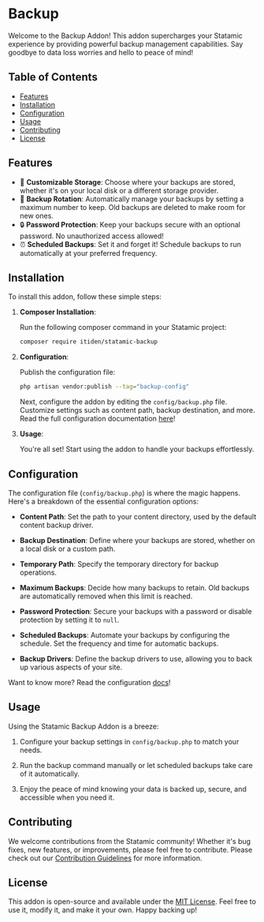# Backup

Welcome to the Backup Addon! This addon supercharges your Statamic experience by providing powerful backup management capabilities. Say goodbye to data loss worries and hello to peace of mind!

## Table of Contents

- [Features](#features)
- [Installation](#installation)
- [Configuration](#configuration)
- [Usage](#usage)
- [Contributing](#contributing)
- [License](#license)

## Features

- 📂 **Customizable Storage**: Choose where your backups are stored, whether it's on your local disk or a different storage provider.
- 🔄 **Backup Rotation**: Automatically manage your backups by setting a maximum number to keep. Old backups are deleted to make room for new ones.
- 🔒 **Password Protection**: Keep your backups secure with an optional password. No unauthorized access allowed!
- ⏰ **Scheduled Backups**: Set it and forget it! Schedule backups to run automatically at your preferred frequency.

## Installation

To install this addon, follow these simple steps:

1. **Composer Installation**:

   Run the following composer command in your Statamic project:

   ```bash
   composer require itiden/statamic-backup
   ```

2. **Configuration**:

   Publish the configuration file:

   ```sh
   php artisan vendor:publish --tag="backup-config"
   ```

   Next, configure the addon by editing the `config/backup.php` file. Customize settings such as content path, backup destination, and more. Read the full configuration documentation [here](docs/configuration.md)!

3. **Usage**:

   You're all set! Start using the addon to handle your backups effortlessly.

## Configuration

The configuration file (`config/backup.php`) is where the magic happens. Here's a breakdown of the essential configuration options:

- **Content Path**: Set the path to your content directory, used by the default content backup driver.

- **Backup Destination**: Define where your backups are stored, whether on a local disk or a custom path.

- **Temporary Path**: Specify the temporary directory for backup operations.

- **Maximum Backups**: Decide how many backups to retain. Old backups are automatically removed when this limit is reached.

- **Password Protection**: Secure your backups with a password or disable protection by setting it to `null`.

- **Scheduled Backups**: Automate your backups by configuring the schedule. Set the frequency and time for automatic backups.

- **Backup Drivers**: Define the backup drivers to use, allowing you to back up various aspects of your site.

Want to know more? Read the configuration [docs](docs/configuration.md)!

## Usage

Using the Statamic Backup Addon is a breeze:

1. Configure your backup settings in `config/backup.php` to match your needs.

2. Run the backup command manually or let scheduled backups take care of it automatically.

3. Enjoy the peace of mind knowing your data is backed up, secure, and accessible when you need it.

## Contributing

We welcome contributions from the Statamic community! Whether it's bug fixes, new features, or improvements, please feel free to contribute. Please check out our [Contribution Guidelines](CONTRIBUTING.md) for more information.

## License

This addon is open-source and available under the [MIT License](LICENSE). Feel free to use it, modify it, and make it your own. Happy backing up!
